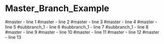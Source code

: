 # Master_Branch_Example

#master - line 1
#master - line 2
#master - line 3
#master - line 4
#master - line 5
#subbranch_1 - line 6
#subbranch_1 - line 7
#subbranch_1 - line 8
#master - line 9
#master - line 10
#master - line 11
#master - line 12
#master - line 13
